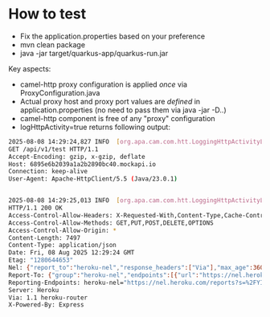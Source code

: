# How to test

 - Fix the application.properties based on your preference
 - mvn clean package
 - java -jar target/quarkus-app/quarkus-run.jar        

 Key aspects:

  - camel-http proxy configuration is applied *once* via ProxyConfiguration.java
  - Actual proxy host and proxy port values are *defined* in application.properties (no need to pass them via java -jar -D..)
  - camel-http component is free of any "proxy" configuration
  - logHttpActivity=true returns following output:
  ```bash
  2025-08-08 14:29:24,827 INFO  [org.apa.cam.com.htt.LoggingHttpActivityListener] (Camel (camel-1) thread #2 - timer://myTimer) Sending HTTP Request   (host: 6895e6b2039a1a2b2890bc40.mockapi.io route: route1 exchangeId: 17188965120DCDE-0000000000000000)
GET /api/v1/test HTTP/1.1
Accept-Encoding: gzip, x-gzip, deflate
Host: 6895e6b2039a1a2b2890bc40.mockapi.io
Connection: keep-alive
User-Agent: Apache-HttpClient/5.5 (Java/23.0.1)


2025-08-08 14:29:25,013 INFO  [org.apa.cam.com.htt.LoggingHttpActivityListener] (Camel (camel-1) thread #2 - timer://myTimer) Received HTTP Response (host: 6895e6b2039a1a2b2890bc40.mockapi.io route: route1 exchangeId: 17188965120DCDE-0000000000000000 elapsed: 165ms)
HTTP/1.1 200 OK
Access-Control-Allow-Headers: X-Requested-With,Content-Type,Cache-Control,access_token
Access-Control-Allow-Methods: GET,PUT,POST,DELETE,OPTIONS
Access-Control-Allow-Origin: *
Content-Length: 7497
Content-Type: application/json
Date: Fri, 08 Aug 2025 12:29:24 GMT
Etag: "1280644653"
Nel: {"report_to":"heroku-nel","response_headers":["Via"],"max_age":3600,"success_fraction":0.01,"failure_fraction":0.1}
Report-To: {"group":"heroku-nel","endpoints":[{"url":"https://nel.heroku.com/reports?s=%2FYI8wk1j6Os83puZ1BrW%2Be0KVcj0s100XjNiwCJJU8A%3D\u0026sid=1b10b0ff-8a76-4548-befa-353fc6c6c045\u0026ts=1754656164"}],"max_age":3600}
Reporting-Endpoints: heroku-nel="https://nel.heroku.com/reports?s=%2FYI8wk1j6Os83puZ1BrW%2Be0KVcj0s100XjNiwCJJU8A%3D&sid=1b10b0ff-8a76-4548-befa-353fc6c6c045&ts=1754656164"
Server: Heroku
Via: 1.1 heroku-router
X-Powered-By: Express
```